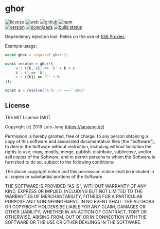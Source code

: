 # ghor

[![license][license-img]][github] [![web][web-img]][web] [![github][github-img]][github] [![npm][npm-img]][npm]  
[![version][npm-v-img]][npm] [![downloads][npm-dm-img]][npm] [![build status][travis-img]][travis]

Dependency injection tool. Relies on the use of [ES6 Proxies][proxy].


Example usage:

```js
const ghor = require('ghor');

const resolve = ghor({
    'a': ({b, c}) => 'A' + b + c
    'b': () => 'B',
    'c': ({b}) => 'C' + b
});

const a = resolve('a'); // === 'ABCB'
```


## License
The MIT License (MIT)

Copyright (c) 2019 Lars Jung (https://larsjung.de)

Permission is hereby granted, free of charge, to any person obtaining a copy
of this software and associated documentation files (the "Software"), to deal
in the Software without restriction, including without limitation the rights
to use, copy, modify, merge, publish, distribute, sublicense, and/or sell
copies of the Software, and to permit persons to whom the Software is
furnished to do so, subject to the following conditions:

The above copyright notice and this permission notice shall be included in
all copies or substantial portions of the Software.

THE SOFTWARE IS PROVIDED "AS IS", WITHOUT WARRANTY OF ANY KIND, EXPRESS OR
IMPLIED, INCLUDING BUT NOT LIMITED TO THE WARRANTIES OF MERCHANTABILITY,
FITNESS FOR A PARTICULAR PURPOSE AND NONINFRINGEMENT. IN NO EVENT SHALL THE
AUTHORS OR COPYRIGHT HOLDERS BE LIABLE FOR ANY CLAIM, DAMAGES OR OTHER
LIABILITY, WHETHER IN AN ACTION OF CONTRACT, TORT OR OTHERWISE, ARISING FROM,
OUT OF OR IN CONNECTION WITH THE SOFTWARE OR THE USE OR OTHER DEALINGS IN
THE SOFTWARE.


[web]: https://larsjung.de/ghor/
[github]: https://github.com/lrsjng/ghor
[npm]: https://www.npmjs.org/package/ghor
[travis]: https://travis-ci.org/lrsjng/ghor

[license-img]: https://img.shields.io/badge/license-MIT-a0a060.svg?style=flat-square
[web-img]: https://img.shields.io/badge/web-larsjung.de/ghor-a0a060.svg?style=flat-square
[github-img]: https://img.shields.io/badge/github-lrsjng/ghor-a0a060.svg?style=flat-square
[npm-img]: https://img.shields.io/badge/npm-ghor-a0a060.svg?style=flat-square

[npm-v-img]: https://img.shields.io/npm/v/ghor.svg?style=flat-square
[npm-dm-img]: https://img.shields.io/npm/dm/ghor.svg?style=flat-square
[travis-img]: https://img.shields.io/travis/lrsjng/ghor.svg?style=flat-square

[proxy]: http://kangax.github.io/compat-table/es6/#test-Proxy
